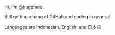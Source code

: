 Hi, I’m @hugqmoo

Still getting a hang of GitHub and coding in general

Languages are Indonesian, English, and 日本語

<!---
hugqmoo/hugqmoo is a ✨ special ✨ repository because its `README.md` (this file) appears on your GitHub profile.
You can click the Preview link to take a look at your changes.
--->
